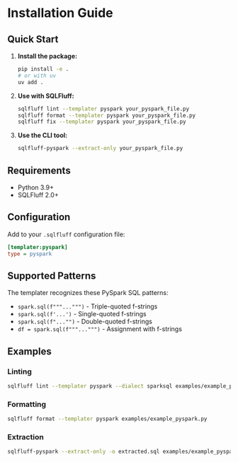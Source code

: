# Installation Guide

## Quick Start

1. **Install the package:**
   ```bash
   pip install -e .
   # or with uv
   uv add .
   ```

2. **Use with SQLFluff:**
   ```bash
   sqlfluff lint --templater pyspark your_pyspark_file.py
   sqlfluff format --templater pyspark your_pyspark_file.py
   sqlfluff fix --templater pyspark your_pyspark_file.py
   ```

3. **Use the CLI tool:**
   ```bash
   sqlfluff-pyspark --extract-only your_pyspark_file.py
   ```

## Requirements

- Python 3.9+
- SQLFluff 2.0+

## Configuration

Add to your `.sqlfluff` configuration file:

```ini
[templater:pyspark]
type = pyspark
```

## Supported Patterns

The templater recognizes these PySpark SQL patterns:

- `spark.sql(f"""...""")` - Triple-quoted f-strings
- `spark.sql(f'...')` - Single-quoted f-strings  
- `spark.sql(f"..."")` - Double-quoted f-strings
- `df = spark.sql(f"""...""")` - Assignment with f-strings

## Examples

### Linting
```bash
sqlfluff lint --templater pyspark --dialect sparksql examples/example_pyspark.py
```

### Formatting
```bash
sqlfluff format --templater pyspark examples/example_pyspark.py
```

### Extraction
```bash
sqlfluff-pyspark --extract-only -o extracted.sql examples/example_pyspark.py
```